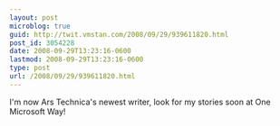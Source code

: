 ```yaml
---
layout: post
microblog: true
guid: http://twit.vmstan.com/2008/09/29/939611820.html
post_id: 3054228
date: 2008-09-29T13:23:16-0600
lastmod: 2008-09-29T13:23:16-0600
type: post
url: /2008/09/29/939611820.html
---
```

I'm now Ars Technica's newest writer, look for my stories soon at One Microsoft Way!
